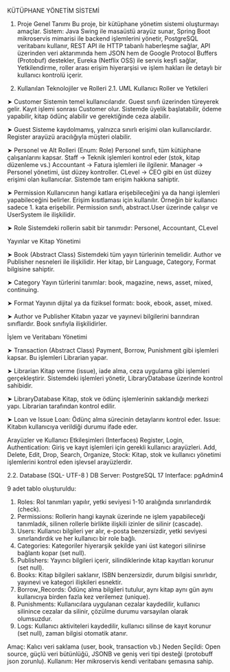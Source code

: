 KÜTÜPHANE YÖNETİM SİSTEMİ
1. Proje Genel Tanımı
Bu proje, bir kütüphane yönetim sistemi oluşturmayı amaçlar. Sistem:
Java Swing ile masaüstü arayüz sunar,
Spring Boot mikroservis mimarisi ile backend işlemlerini yönetir,
PostgreSQL veritabanı kullanır,
REST API ile HTTP tabanlı haberleşme sağlar,
API üzerinden veri aktarımında hem JSON hem de Google Protocol Buffers (Protobuf) destekler,
Eureka (Netflix OSS) ile servis keşfi sağlar,
Yetkilendirme, roller arası erişim hiyerarşisi ve işlem hakları ile detaylı bir kullanıcı kontrolü içerir.

2. Kullanılan Teknolojiler ve Rolleri
2.1. UML
Kullanıcı Roller ve Yetkileri

➤ Customer
Sistemin temel kullanıcılarıdır.
Guest sınıfı üzerinden türeyerek gelir.
Kayıt işlemi sonrası Customer olur.
Sistemde üyelik başlatabilir, ödeme yapabilir, kitap ödünç alabilir ve gerektiğinde ceza alabilir.

➤ Guest
Sisteme kaydolmamış, yalnızca sınırlı erişimi olan kullanıcılardır.
Register arayüzü aracılığıyla müşteri olabilir.

➤ Personel ve Alt Rolleri (Enum: Role)
Personel sınıfı, tüm kütüphane çalışanlarını kapsar.
Staff → Teknik işlemleri kontrol eder (stok, kitap düzenleme vs.)
Accountant → Fatura işlemleri ile ilgilenir.
Manager → Personel yönetimi, üst düzey kontroller.
CLevel → CEO gibi en üst düzey erişimi olan kullanıcılar. Sistemde tam erişim hakkına sahiptir.

➤ Permission
Kullanıcının hangi katlara erişebileceğini ya da hangi işlemleri yapabileceğini belirler.
Erişim kısıtlaması için kullanılır. Örneğin bir kullanıcı sadece 1. kata erişebilir.
Permission sınıfı, abstract.User üzerinde çalışır ve UserSystem ile ilişkilidir.

➤ Role
Sistemdeki rollerin sabit bir tanımıdır: Personel, Accountant, CLevel

Yayınlar ve Kitap Yönetimi

➤ Book (Abstract Class)
Sistemdeki tüm yayın türlerinin temelidir.
Author ve Publisher nesneleri ile ilişkilidir.
Her kitap, bir Language, Category, Format bilgisine sahiptir.

➤ Category
Yayın türlerini tanımlar: book, magazine, news, asset, mixed, continuing.

➤ Format
Yayının dijital ya da fiziksel formatı: book, ebook, asset, mixed.

➤ Author ve Publisher
Kitabın yazar ve yayınevi bilgilerini barındıran sınıflardır.
Book sınıfıyla ilişkilidirler.
 
İşlem ve Veritabanı Yönetimi

➤ Transaction (Abstract Class)
Payment, Borrow, Punishment gibi işlemleri kapsar.
Bu işlemleri Librarian yapar.

➤ Librarian
Kitap verme (issue), iade alma, ceza uygulama gibi işlemleri gerçekleştirir.
Sistemdeki işlemleri yönetir, LibraryDatabase üzerinde kontrol sahibidir.

➤ LibraryDatabase
Kitap, stok ve ödünç işlemlerinin saklandığı merkezi yapı.
Librarian tarafından kontrol edilir.

➤ Loan ve Issue
Loan: Ödünç alma sürecinin detaylarını kontrol eder.
Issue: Kitabın kullanıcıya verildiği durumu ifade eder.
 
Arayüzler ve Kullanıcı Etkileşimleri (Interfaces)
Register, Login, Authentication: Giriş ve kayıt işlemleri için gerekli kullanıcı arayüzleri.
Add, Delete, Edit, Drop, Search, Organize, Stock: Kitap, stok ve kullanıcı yönetimi işlemlerini kontrol eden işlevsel arayüzlerdir.


2.2. Database (SQL- UTF-8 )
DB Server: PostgreSQL 17
Interface: pgAdmin4

9 adet tablo oluşturuldu:
1. Roles: Rol tanımları yapılır, yetki seviyesi 1-10 aralığında sınırlandırdık (check).
2. Permissions: Rollerin hangi kaynak üzerinde ne işlem yapabileceği tanımladık, silinen rollerle birlikte ilişkili izinler de silinir (cascade).
3. Users: Kullanıcı bilgileri yer alır, e-posta benzersizdir, yetki seviyesi sınırlandırdık ve her kullanıcı bir role bağlı.
4. Categories: Kategoriler hiyerarşik şekilde yani üst kategori silinirse bağlantı kopar (set null).
5. Publishers: Yayıncı bilgileri içerir, silindiklerinde kitap kayıtları korunur (set null).
6. Books: Kitap bilgileri saklanır, ISBN benzersizdir, durum bilgisi sınırlıdır, yayınevi ve kategori ilişkileri esnektir.
7. Borrow_Records: Ödünç alma bilgileri tutulur, aynı kitap aynı gün aynı kullanıcıya birden fazla kez verilemez (unique).
8. Punishments: Kullanıcılara uygulanan cezalar kaydedilir, kullanıcı silinince cezalar da silinir, çözülme durumu varsayılan olarak olumsuzdur.
9. Logs: Kullanıcı aktiviteleri kaydedilir, kullanıcı silinse de kayıt korunur (set null), zaman bilgisi otomatik atanır.

Amaç: Kalıcı veri saklama (user, book, transaction vb.)
Neden Seçildi: Open source, güçlü veri bütünlüğü, JSONB ve geniş veri tipi desteği (protobuff json zorunlu).
Kullanım: Her mikroservis kendi veritabanı şemasına sahip.
